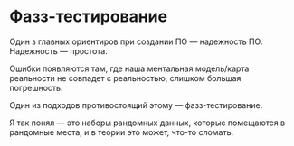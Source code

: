 # Фазз-тестирование

Один з главных ориентиров при создании ПО — надежность ПО. Надежность — простота. 

Ошибки появляются там, где наша ментальная модель/карта реальности не совпадет с реальностью, слишком большая погрешность.

Один из подходов противостоящий этому — фазз-тестирование.

Я так понял — это наборы рандомных данных, которые помещаются в рандомные места, и в теории это может, что-то сломать.

**‌**